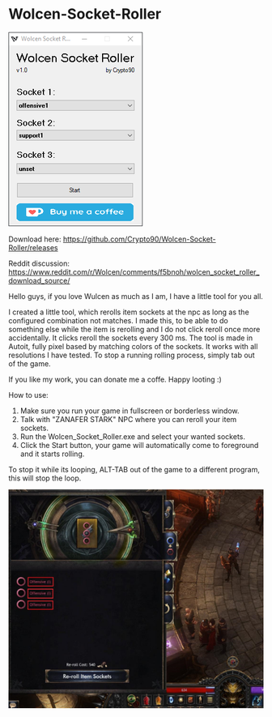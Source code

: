 # Wolcen-Socket-Roller

![Image of Yaktocat](https://raw.githubusercontent.com/Crypto90/Wolcen-Socket-Roller/master/screenshot.png)

Download here: https://github.com/Crypto90/Wolcen-Socket-Roller/releases

Reddit discussion: https://www.reddit.com/r/Wolcen/comments/f5bnoh/wolcen_socket_roller_download_source/

Hello guys, if you love Wulcen as much as I am, I have a little tool for you all.

I created a little tool, which rerolls item sockets at the npc as long as the configured combination not matches. I made this, to be able to do something else while the item is rerolling and I do not click reroll once more accidentally. It clicks reroll the sockets every 300 ms. The tool is made in Autoit, fully pixel based by matching colors of the sockets. It works with all resolutions I have tested. To stop a running rolling process, simply tab out of the game.

If you like my work, you can donate me a coffe. Happy looting :)


How to use:
1. Make sure you run your game in fullscreen or borderless window.
2. Talk with "ZANAFER STARK" NPC where you can reroll your item sockets.
3. Run the Wolcen_Socket_Roller.exe and select your wanted sockets.
4. Click the Start button, your game will automatically come to foreground and it starts rolling.

To stop it while its looping, ALT-TAB out of the game to a different program, this will stop the loop.

![Image of Yaktocat](https://raw.githubusercontent.com/Crypto90/Wolcen-Socket-Roller/master/screenshot_ingame.jpg)
